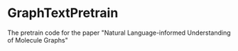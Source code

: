 # GraphTextPretrain
 The pretrain code for the paper "Natural Language-informed Understanding of Molecule Graphs"
